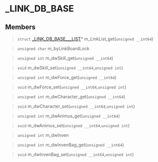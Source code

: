 # _LINK_DB_BASE
 
## Members
 
> `struct` [_LINK_DB_BASE___LIST](lua/classes/_LINK_DB_BASE___LIST.md)* m_LinkList_get(`unsigned __int64`)
 
> `unsigned char` m_byLinkBoardLock
 
> `unsigned int` m_dwSkill_get(`unsigned __int64`)
 
> `void` m_dwSkill_set(`unsigned __int64`,`unsigned int`)
 
> `unsigned int` m_dwForce_get(`unsigned __int64`)
 
> `void` m_dwForce_set(`unsigned __int64`,`unsigned int`)
 
> `unsigned int` m_dwCharacter_get(`unsigned __int64`)
 
> `void` m_dwCharacter_set(`unsigned __int64`,`unsigned int`)
 
> `unsigned int` m_dwAnimus_get(`unsigned __int64`)
 
> `void` m_dwAnimus_set(`unsigned __int64`,`unsigned int`)
 
> `unsigned int` m_dwInven
 
> `unsigned int` m_dwInvenBag_get(`unsigned __int64`)
 
> `void` m_dwInvenBag_set(`unsigned __int64`,`unsigned int`)
 
